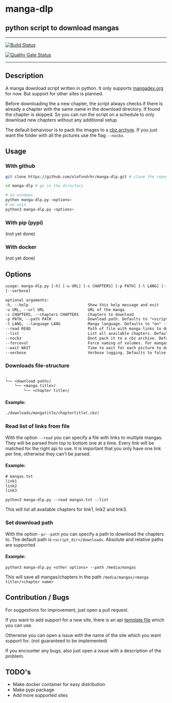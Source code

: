 # manga-dlp

## python script to download mangas

---

[![Build Status](https://drone.44net.ch/api/badges/olofvndrhr/manga-dlp/status.svg)](https://drone.44net.ch/olofvndrhr/manga-dlp)

[![Quality Gate Status](https://sonarqube.44net.ch/api/project_badges/measure?project=olofvndrhr%3Amanga-dlp&metric=alert_status&token=677dfde6a5c7ea85463eb2fe4133c47f71494494)](https://sonarqube.44net.ch/dashboard?id=olofvndrhr%3Amanga-dlp)

---

## Description
A manga download script written in python. It only supports [mangadex.org](https://mangadex.org/) for now. But support for other sites is planned.

Before downloading the a new chapter, the script always checks if there is already a chapter with the same name in the download directory. If found the chapter is skipped. So you can run the script on a schedule to only download new chapters without any additional setup.

The default behaiviour is to pack the images to a [cbz archvie](https://en.wikipedia.org/wiki/Comic_book_archive). If you just want the folder with all the pictures use the flag `--nocbz`.

## Usage

### With github

```sh
git clone https://github.com/olofvndrhr/manga-dlp.git # clone the repository

cd manga-dlp # go in the directory

# on windows
python manga-dlp.py <options>
# on unix
python3 manga-dlp.py <options>
```


### With pip (pypi)
(not yet done)


### With docker
(not yet done)


## Options

```txt
usage: manga-dlp.py [-h] [-u URL] [-c CHAPTERS] [-p PATH] [-l LANG] [--read READ] [--list] [--nocbz] [--forcevol] [--wait WAIT]
[--verbose]

optional arguments:
-h, --help                          Show this help message and exit
-u URL, --url URL                   URL of the manga
-c CHAPTERS, --chapters CHAPTERS    Chapters to download
-p PATH, --path PATH                Download path. Defaults to "<script_dir>/downloads"
-l LANG, --language LANG            Manga language. Defaults to "en" --> english
--read READ                         Path of file with manga links to download. One per line
--list                              List all available chapters. Defaults to false
--nocbz                             Dont pack it to a cbz archive. Defaults to false
--forcevol                          Force naming of volumes. For mangas where chapters reset each volume
--wait WAIT                         Time to wait for each picture to download in seconds(float). Defaults 0.5
--verbose                           Verbose logging. Defaults to false
```

### Downloads file-structure
```txt
.
└── <download path>/
    └── <manga title>/
        └── <chapter title>/
```
#### Example:
```txt
./downloads/mangatitle/chaptertitle(.cbz)
```

### Read list of links from file

With the option `--read` you can specify a file with links to multiple mangas. They will be parsed from top to bottom one at a time. Every link will be matched for the right api to use.
It is important that you only have one link per line, otherwise they can't be parsed.

#### Example:
```txt
# mangas.txt
link1
link2
link3
```
`python3 manga-dlp.py --read mangas.txt --list`

This will list all available chapters for link1, link2 and link3.


### Set download path

With the option `-p/--path` you can specify a path to download the chapters to.
The default path is `<script_dir>/downloads`.
Absolute and relative paths are supported.

#### Example:
`python3 manga-dlp.py <other options> --path /media/mangas`

This will save all mangas/chapters in the path `/media/mangas/<manga title>/<chapter name>`


## Contribution / Bugs

For suggestions for improvement, just open a pull request.

If you want to add support for a new site, there is an api [template file](./contrib/api_template.py) which you can use.

Otherwise you can open a issue with the name of the site which you want support for. (not guaranteed to be implemented)

If you encounter any bugs, also just open a issue with a description of the problem.

## TODO's
* Make docker container for easy distribution
* Make pypi package
* Add more supported sites


